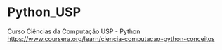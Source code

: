 # Python_USP
 Curso Ciências da Computação USP - Python
 https://www.coursera.org/learn/ciencia-computacao-python-conceitos
